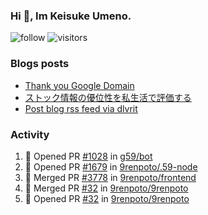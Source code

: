 ### Hi 👋, Im Keisuke Umeno.

<!--
**9renpoto/9renpoto** is a ✨ _special_ ✨ repository because its `README.md` (this file) appears on your GitHub profile.

Here are some ideas to get you started:

- 🔭 I’m currently working on ...
- 🌱 I’m currently learning ...
- 👯 I’m looking to collaborate on ...
- 🤔 I’m looking for help with ...
- 💬 Ask me about ...
- 📫 How to reach me: ...
- 😄 Pronouns: ...
- ⚡ Fun fact: ...
-->

![follow](https://img.shields.io/github/followers/9renpoto?label=Follow&style=social)
![visitors](https://komarev.com/ghpvc/?username=9renpoto&label=Profile%20views&color=0e75b6&style=flat)

### Blogs posts

<!-- BLOG-POST-LIST:START -->
- [Thank you Google Domain](https://9renpoto.win/entry/2023/07/08/new-domain)
- [ストック情報の優位性を私生活で評価する](https://9renpoto.win/entry/2023/05/28/stock)
- [Post blog rss feed via dlvrit](https://9renpoto.win/entry/2023/05/21/twitter-post)
<!-- BLOG-POST-LIST:END -->

### Activity

<!--START_SECTION:activity-->
1. 💪 Opened PR [#1028](https://github.com/g59/bot/pull/1028) in [g59/bot](https://github.com/g59/bot)
2. 💪 Opened PR [#1679](https://github.com/9renpoto/.59-node/pull/1679) in [9renpoto/.59-node](https://github.com/9renpoto/.59-node)
3. 🎉 Merged PR [#3778](https://github.com/9renpoto/frontend/pull/3778) in [9renpoto/frontend](https://github.com/9renpoto/frontend)
4. 🎉 Merged PR [#32](https://github.com/9renpoto/9renpoto/pull/32) in [9renpoto/9renpoto](https://github.com/9renpoto/9renpoto)
5. 💪 Opened PR [#32](https://github.com/9renpoto/9renpoto/pull/32) in [9renpoto/9renpoto](https://github.com/9renpoto/9renpoto)
<!--END_SECTION:activity-->

<!--START_SECTION:waka-->
<!--END_SECTION:waka-->
